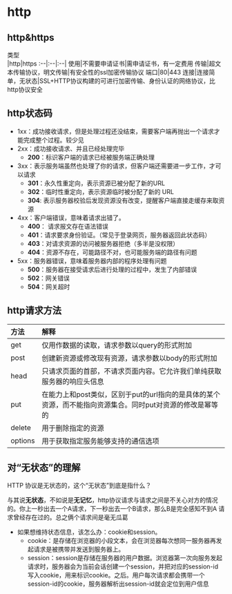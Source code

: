 # http

## http&https
<div style="width: 50px">类型</div>|http|https
:--|:--|:--|
使用|不需要申请证书|需申请证书，有一定费用
传输|超文本传输协议，明文传输|有安全性的ssl加密传输协议
端口|80|443
连接|连接简单，无状态|SSL+HTTP协议构建的可进行加密传输、身份认证的网络协议，比http协议安全



## http状态码

* 1xx：成功接收请求，但是处理过程还没结束，需要客户端再抛出一个请求才能完成整个过程。较少见
* 2xx：成功接收请求、并且已经处理完毕
   + **200**：标识客户端的请求已经被服务端正确处理
* 3xx：表示服务端虽然也处理了你的请求，但客户端还需要进一步工作，才可以请求
   + **301**：永久性重定向，表示资源已被分配了新的URL
   + **302**：临时性重定向，表示资源临时被分配了新的 URL
   + **304**: 表示服务器校验后发现资源没有改变，提醒客户端直接走缓存来取资源
* 4xx：客户端错误，意味着请求出错了。
   + **400**： 请求报文存在语法错误
   + **401**：请求要求身份验证。（常见于登录网页，服务器返回此状态码）
   + **403**：对请求资源的访问被服务器拒绝（多半是没权限）
   + **404**：资源不存在，可能路径不对，也可能服务端的路径有问题
* 5xx：服务器错误，意味着服务器内部的程序处理有问题
   + **500**：服务器在接受请求后进行处理的过程中，发生了内部错误
   + **502**：网关错误
   + **504**：网关超时
   
## http请求方法
方法|解释
:--|:--|
get|仅用作数据的读取，请求参数以query的形式附加
post|创建新资源或修改现有资源，请求参数以body的形式附加
head|只请求页面的首部，不请求页面内容。它允许我们单纯获取服务器的响应头信息
put|在能力上和post类似，区别于put的url指向的是具体的某个资源，而不能指向资源集合。同时put对资源的修改是幂等的
delete|用于删除指定的资源
options|用于获取指定服务能够支持的通信选项

## 对“无状态”的理解
HTTP 协议是无状态的，这个“无状态”到底是指什么？

与其说**无状态**，不如说是**无记忆**，http协议请求与请求之间是不关心对方的情况的。你上一秒出去一个A请求，下一秒出去一个B请求，那么B是完全感知不到A
请求曾经存在过的。总之俩个请求间是毫无瓜葛
* 如果想维持状态信息，该怎么办：cookie和session。
    + cookie：是存储在浏览器的小段文本，会在浏览器每次想同一服务器再发起请求是被携带并发送到服务器上。
    + session：session是存储在服务器的用户数据。浏览器第一次向服务发起请求时，服务器会为当前会话创建一个session，并把对应的session-id
    写入cookie，用来标识cookie。之后。用户每次请求都会携带一个session-id的cookie，服务器解析出session-id就会定位到用户信息

